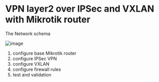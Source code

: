 # VPN layer2 over IPSec and VXLAN with Mikrotik router

The Network schema

![image](https://user-images.githubusercontent.com/98895883/210591769-d8466e3b-0c61-4665-95a1-56a247fdca62.png)

1. configure base Mikrotik router
2. configure IPSec VPN
3. configure VXLAN
4. configure firewall rules
5. test and validation
